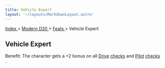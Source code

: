 ```yaml
---
title: Vehicle Expert
layout: '~/layouts/MarkdownLayout.astro'
---
```


[ Index ](/) > [ Modern D20 ](/modern.d20.srd) > [ Feats ](/modern.d20.srd/feats) > Vehicle Expert

##  Vehicle Expert

Benefit: The character gets a +2 bonus on all [ Drive](/modern.d20.srd/skills/drive) [ checks](/modern.d20.srd/skills/skill.basics.php#skill) and [ Pilot](/modern.d20.srd/skills/pilot) [ checks](/modern.d20.srd/skills/skill.basics.php#skill) .

